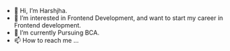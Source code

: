 - 👋 Hi, I’m Harshjha.
- 👀 I’m interested in Frontend  Development, and want to start my career in Frontend development.
- 🌱 I’m currently Pursuing BCA.
- 📫 How to reach me ...

<!---
Harshjha1002/Harshjha1002 is a ✨ special ✨ repository because its `README.md` (this file) appears on your GitHub profile.
You can click the Preview link to take a look at your changes.
--->
